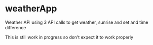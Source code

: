 # weatherApp
Weather API using 3 API calls to get weather, sunrise and set and time difference

This is still work in progress so don't expect it to work properly
